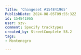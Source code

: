 ```yaml
---
Title: 'Changeset #154841965'
PublishDate: 2024-08-05T09:55:32Z
id: 154841965
user: szv-
comment: Specify tracktypes
created_by: StreetComplete 58.2
tags:
- Montenegro

---
```

